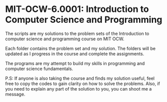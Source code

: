 # MIT-OCW-6.0001: Introduction to Computer Science and Programming


The scripts are my solutions to the problem sets of the Introduction to computer science and programming course on MIT OCW.

Each folder contains the problem set and my solution. The folders will be updated as I progress in the course and complete the assignments.

The programs are my attempt to build my skills in programming and computer science fundamentals. 

P.S: If anyone is also taking the course and finds my solution useful, feel free to copy the codes to gain clarity on how to solve the problems. 
Also, if you need to explain any part of the solution to you, you can shoot me a message.
